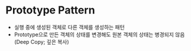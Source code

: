 # Prototype Pattern

- 실행 중에 생성된 객체로 다른 객체를 생성하는 패턴
- Prototype으로 만든 객체의 상태를 변경해도 원본 객체의 상태는 병경되지 않음 (Deep Copy; 깊은 복사)
